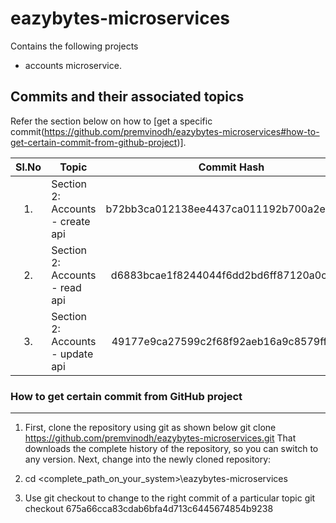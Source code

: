 <!-- 
	https://docs.github.com/en/github/writing-on-github/getting-started-with-writing-and-formatting-on-github/basic-writing-and-formatting-syntax#hiding-content-with-comments 
	https://github.com/adam-p/markdown-here/wiki/Markdown-Cheatsheet#tables
-->
# eazybytes-microservices

Contains the following projects
- accounts microservice.

Commits and their associated topics 
-----------------------------------
Refer the section below on how to [get a specific commit(https://github.com/premvinodh/eazybytes-microservices#how-to-get-certain-commit-from-github-project)].

| Sl.No		| Topic                                       																		| Commit Hash           								|
|:---------:|-------------------------------------------------------------------------------------------------------------------|:-----------------------------------------------------:|
| 	1.		| Section 2: Accounts - create api     																				| b72bb3ca012138ee4437ca011192b700a2e2214a				|
| 	2.		| Section 2: Accounts - read api     																				| d6883bcae1f8244044f6dd2bd6ff87120a0c7cb6				|
| 	3.		| Section 2: Accounts - update api     																				| 49177e9ca27599c2f68f92aeb16a9c8579ff5ced				|

### How to get certain commit from GitHub project
------------------------------------------------
1. First, clone the repository using git as shown below
git clone https://github.com/premvinodh/eazybytes-microservices.git
That downloads the complete history of the repository, so you can switch to any version. Next, change into the newly cloned repository:

2. cd <complete_path_on_your_system>\eazybytes-microservices

3. Use git checkout <COMMIT> to change to the right commit of a particular topic
git checkout 675a66cca83cdab6bfa4d713c6445674854b9238

